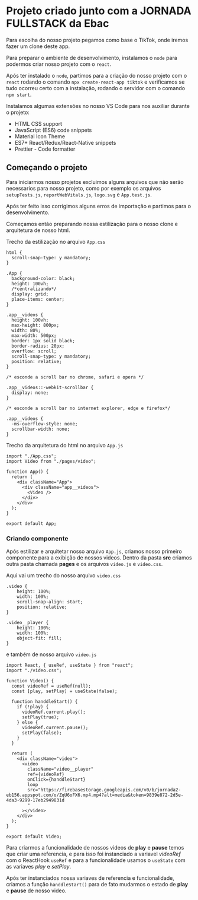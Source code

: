 # Projeto criado junto com a JORNADA FULLSTACK da Ebac

Para escolha do nosso projeto pegamos como base o TikTok, onde iremos fazer um clone deste app.

Para preparar o ambiente de desenvolvimento, instalamos o `node` para podermos criar nosso projeto com o `react`.

Após ter instalado o `node`, partimos para a criação do nosso projeto com o `react` rodando o comando `npx create-react-app tiktok` e verificamos se tudo ocorreu certo com a instalação, rodando o servidor com o comando `npm start`.

Instalamos algumas extensões no nosso VS Code para nos auxiliar durante o projeto:

- HTML CSS support
- JavaScript (ES6) code snippets
- Material Icon Theme
- ES7+ React/Redux/React-Native snippets
- Prettier - Code formatter

## Começando o projeto

Para iniciarmos nosso projetos excluimos alguns arquivos que não serão necessarios para nosso projeto, como por exemplo os arquivos `setupTests.js`, `reportWebVitals.js`, `logo.svg` e `App.test.js`.

Após ter feito isso corrigimos alguns erros de importação e partimos para o desenvolvimento.

Começamos então preparando nossa estilização para o nosso clone e arquitetura de nosso html.

Trecho da estilização no arquivo `App.css`

```
html {
  scroll-snap-type: y mandatory;
}

.App {
  background-color: black;
  height: 100vh;
  /*centralizando*/
  display: grid;
  place-items: center;
}

.app__videos {
  height: 100vh;
  max-height: 800px;
  width: 80%;
  max-width: 500px;
  border: 1px solid black;
  border-radius: 20px;
  overflow: scroll;
  scroll-snap-type: y mandatory;
  position: relative;
}

/* esconde a scroll bar no chrome, safari e opera */

.app__videos::-webkit-scrollbar {
  display: none;
}

/* esconde a scroll bar no internet explorer, edge e firefox*/

.app__videos {
  -ms-overflow-style: none;
  scrollbar-width: none;
}
```

Trecho da arquitetura do html no arquivo `App.js`

```
import "./App.css";
import Video from "./pages/video";

function App() {
  return (
    <div className="App">
      <div className="app__videos">
        <Video />
      </div>
    </div>
  );
}

export default App;
```

### Criando componente

Após estilizar e arquitetar nosso arquivo `App.js`, criamos nosso primeiro componente para a exibição de nossos videos. Dentro da pasta **src** criamos outra pasta chamada **pages** e os arquivos `video.js` e `video.css`.

Aqui vai um trecho do nosso arquivo `video.css`

```
.video {
    height: 100%;
    width: 100%;
    scroll-snap-align: start;
    position: relative;
}

.video__player {
    height: 100%;
    width: 100%;
    object-fit: fill;
}
```

e também de nosso arquivo `video.js`

```
import React, { useRef, useState } from "react";
import "./video.css";

function Video() {
  const videoRef = useRef(null);
  const [play, setPlay] = useState(false);

  function handdleStart() {
    if (!play) {
      videoRef.current.play();
      setPlay(true);
    } else {
      videoRef.current.pause();
      setPlay(false);
    }
  }

  return (
    <div className="video">
      <video
        className="video__player"
        ref={videoRef}
        onClick={handdleStart}
        loop
        src="https://firebasestorage.googleapis.com/v0/b/jornada2-eb156.appspot.com/o/ZqU6oFX6.mp4.mp4?alt=media&token=9839e872-2d5e-4da3-9299-17eb2949831d
        "
      ></video>
    </div>
  );
}

export default Video;
```

Para criarmos a funcionalidade de nossos videos de **play** e **pause** temos que criar uma referencia, e para isso foi instanciado a variavel _videoRef_ com o ReactHook `useRef` e para a funcionalidade usamos o `useState` com as variaves _play_ e _setPlay_.

Após ter instanciados nossa variaves de referencia e funcionalidade, criamos a função `handdleStart()` para de fato mudarmos o estado de **play** e **pause** de nosso video.
